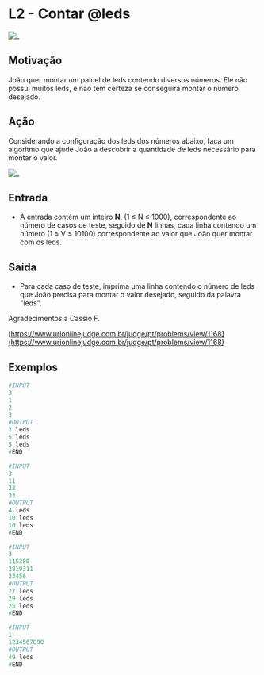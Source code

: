 # L2 - Contar @leds

![_](https://raw.githubusercontent.com/qxcodefup/arcade/master/base/leds/cover.jpg)

## Motivação

João quer montar um painel de leds contendo diversos números. Ele não possui muitos leds, e não tem certeza se conseguirá montar o número desejado.
  
## Ação

Considerando a configuração dos leds dos números abaixo, faça um algoritmo que ajude João a descobrir a quantidade de leds necessário para montar o valor.

![_](https://raw.githubusercontent.com/qxcodefup/arcade/master/base/leds/leds.png)

## Entrada

* A entrada contém um inteiro **N**, (1 ≤ N ≤ 1000), correspondente ao número de casos de teste, seguido de **N** linhas, cada linha contendo um número (1 ≤ V ≤ 10100) correspondente ao valor que João quer montar com os leds.

## Saída

* Para cada caso de teste, imprima uma linha contendo o número de leds que João precisa para montar o valor desejado, seguido da palavra "leds".  

Agradecimentos a Cassio F.

[https://www.urionlinejudge.com.br/judge/pt/problems/view/1168](https://www.urionlinejudge.com.br/judge/pt/problems/view/1168)
  
## Exemplos

``` py
#INPUT
3
1
2
3
#OUTPUT
2 leds
5 leds
5 leds
#END

#INPUT
3
11
22
33
#OUTPUT
4 leds
10 leds
10 leds
#END

#INPUT
3
115380
2819311
23456
#OUTPUT
27 leds
29 leds
25 leds
#END

#INPUT
1
1234567890
#OUTPUT
49 leds
#END
```
